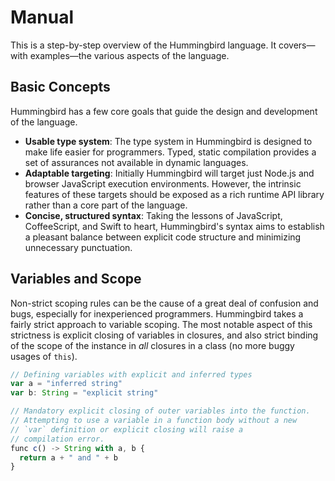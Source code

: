 # Manual

This is a step-by-step overview of the Hummingbird language. It covers—with examples—the various aspects of the language.

## Basic Concepts

Hummingbird has a few core goals that guide the design and development of the language.

* **Usable type system**: The type system in Hummingbird is designed to make life easier for programmers. Typed, static compilation provides a set of assurances not available in dynamic languages.
* **Adaptable targeting**: Initially Hummingbird will target just Node.js and browser JavaScript execution environments. However, the intrinsic features of these targets should be exposed as a rich runtime API library rather than a core part of the language.
* **Concise, structured syntax**: Taking the lessons of JavaScript, CoffeeScript, and Swift to heart, Hummingbird's syntax aims to establish a pleasant balance between explicit code structure and minimizing unnecessary punctuation.


## Variables and Scope

Non-strict scoping rules can be the cause of a great deal of confusion and bugs, especially for inexperienced programmers. Hummingbird takes a fairly strict approach to variable scoping. The most notable aspect of this strictness is explicit closing of variables in closures, and also strict binding of the scope of the instance in *all* closures in a class (no more buggy usages of `this`).

```js
// Defining variables with explicit and inferred types
var a = "inferred string"
var b: String = "explicit string"

// Mandatory explicit closing of outer variables into the function.
// Attempting to use a variable in a function body without a new
// `var` definition or explicit closing will raise a
// compilation error.
func c() -> String with a, b {
  return a + " and " + b
}
```
